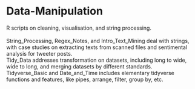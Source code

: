# Data-Manipulation
R scripts on cleaning, visualisation, and string processing. <br/><br/>
String_Processing, Regex_Notes, and Intro_Text_Mining deal with strings, with case studies on extracting texts from scanned files and sentimental analysis for tweeter posts. <br/>
Tidy_Data addresses transformation on datasets, including long to wide, wide to long, and merging datasets by different standards. <br/>
Tidyverse_Basic and Date_and_Time includes elementary tidyverse functions and features, like pipes, arrange, filter, group by, etc. <br/>

